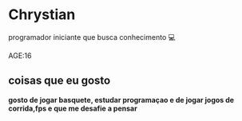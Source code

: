 # Chrystian 

programador iniciante que busca conhecimento :computer:

AGE:16

## coisas que eu gosto  

**gosto de jogar basquete, estudar programaçao e de jogar jogos de corrida,fps e que me desafie a pensar**
